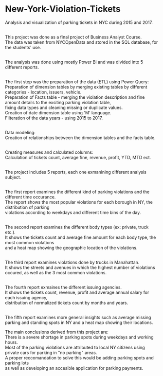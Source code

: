 # New-York-Violation-Tickets
 Analysis and visualization of parking tickets in NYC during 2015 and 2017. <br /> <br />

This project was done as a final project of Business Analyst Course. <br />
The data was taken from NYCOpenData and stored in the SQL database, for the students' use. <br /> <br />

The analysis was done using mostly Power BI and was divided into 5 different reports.<br /><br />

The first step was the preparation of the data (ETL) using Power Query: <br />
Preparation of dimension tables by merging existing tables by different categories - location, issuers, vehicle. <br />
Preparation of Facts table - merging the violation description and fine amount details to the exsiting parking violation table, <br />
fixing data types and cleaning missing or duplicate values. <br />
Creation of date dimension table using 'M' language. <br />
Filteration of the data years - using 2015 to 2017. <br /><br />


Data modeling: <br />
Creation of relationships between the dimension tables and the facts table. <br /><br />


Creating measures and calculated columns: <br />
Calculation of tickets count, average fine, revenue, profit, YTD, MTD ect. <br /><br />


The project includes 5 reports, each one exmanining different analysis subject. <br /><br />

The first report examines the different kind of parking violations and the different time occurance. <br />
The report shows the most popular violations for each borough in NY, the distribution of parking <br />
violations according to weekdays and different time bins of the day. <br /><br />

The second report examines the different body types (ex: private, truck etc.). <br />
It shows the tickets count and average fine amount for each body type, the most common violations <br />
and a heat map showing the geographic location of the violations. <br /><br />

The third report examines violations done by trucks in Manahattan. <br />
It shows the streets and avenues in which the highest number of violations occured, as well as the 3 most common violations. <br /><br />

The fourth report exmaines the different issuing agencies. <br />
It shows the tickets count, revenue, profit and average annual salary for each issuing agency, <br />
distribution of normalized tickets count by months and years. <br /><br />

The fifth report examines more general insights such as average missing parking and standing spots in NY and a heat map showing their locations. <br />

The main conclusions derived from this project are: <br />
There is a severe shortage in parking spots during weekdays and working hours. <br />
Most of the parking violations are attributed to local NY citizens using private cars for parking in "no parking" areas. <br />
A proper reccomandation to solve this would be adding parking spots and parking lots  <br />
as well as developing an accesible application for parking payments.




